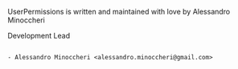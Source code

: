UserPermissions is written and maintained with love by Alessandro Minoccheri

Development Lead
````````````````

- Alessandro Minoccheri <alessandro.minoccheri@gmail.com>